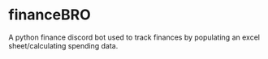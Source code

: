 # financeBRO
A python finance discord bot used to track finances by populating an excel sheet/calculating spending data.
